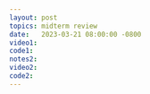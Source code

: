 ```yaml
---
layout: post
topics: midterm review
date:   2023-03-21 08:00:00 -0800
video1: 
code1:  
notes2: 
video2: 
code2:  
---
```

